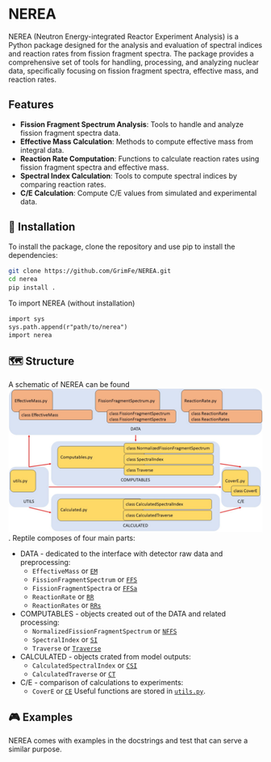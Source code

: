 # NEREA 

NEREA (Neutron Energy-integrated Reactor Experiment Analysis) is a Python package designed for the analysis and evaluation of spectral indices and reaction rates from fission fragment spectra. The package provides a comprehensive set of tools for handling, processing, and analyzing nuclear data, specifically focusing on fission fragment spectra, effective mass, and reaction rates.

## Features

- **Fission Fragment Spectrum Analysis**: Tools to handle and analyze fission fragment spectra data.
- **Effective Mass Calculation**: Methods to compute effective mass from integral data.
- **Reaction Rate Computation**: Functions to calculate reaction rates using fission fragment spectra and effective mass.
- **Spectral Index Calculation**: Tools to compute spectral indices by comparing reaction rates.
- **C/E Calculation**: Compute C/E values from simulated and experimental data.

## 🔧 Installation

To install the package, clone the repository and use pip to install the dependencies:
```sh
git clone https://github.com/GrimFe/NEREA.git
cd nerea
pip install .
```

To import NEREA (without installation)
```
import sys
sys.path.append(r"path/to/nerea")
import nerea
```
## 🗺️ Structure

A schematic of NEREA can be found ![here](https://github.com/GrimFe/NEREA/blob/main/img/Structure.jpg). Reptile composes of four main parts:
* DATA - dedicated to the interface with detector raw data and preprocessing:
   - `EffectiveMass` or [`EM`](https://github.com/GrimFe/NEREA/blob/main/nerea/EffectiveMass.py)
   - `FissionFragmentSpectrum` or [`FFS`](https://github.com/GrimFe/NEREA/blob/main/nerea/FisionFragmentSpectrum.py)
   - `FissionFragmentSpectra` or [`FFSa`](https://github.com/GrimFe/NEREA/blob/main/nerea/FisionFragmentSpectrum.py)
   - `ReactionRate` or [`RR`](https://github.com/GrimFe/NEREA/blob/main/nerea/ReactionRate.py)
   - `ReactionRates` or [`RRs`](https://github.com/GrimFe/NEREA/blob/main/nerea/ReactionRates.py)
* COMPUTABLES - objects created out of the DATA and related processing:
  - `NormalizedFissionFragmentSpectrum` or [`NFFS`](https://github.com/GrimFe/NEREA/blob/main/nerea/Computables.py)
  - `SpectralIndex` or [`SI`](https://github.com/GrimFe/NEREA/blob/main/nerea/Computables.py)
  - `Traverse` or [`Traverse`](https://github.com/GrimFe/NEREA/blob/main/nerea/Computables.py)
* CALCULATED - objects crated from model outputs:
  - `CalculatedSpectralIndex` or [`CSI`](https://github.com/GrimFe/NEREA/blob/main/nerea/Calculated.py)
  - `CalculatedTraverse` or [`CT`](https://github.com/GrimFe/NEREA/blob/main/nerea/Calculated.py)
* C/E - comparison of calculations to experiments:
  - `CoverE` or [`CE`](https://github.com/GrimFe/NEREA/blob/main/nerea/CoverE.py)
 Useful functions are stored in [`utils.py`](https://github.com/GrimFe/NEREA/blob/main/nerea/utils.py).

## 🎮 Examples

NEREA comes with examples in the docstrings and test that can serve a similar purpose.
